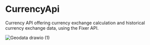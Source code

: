 # CurrencyApi
Currency API offering currency exchange calculation and historical currency exchange data, using the Fixer API.

![Geodata drawio (1)](https://user-images.githubusercontent.com/105286597/173248348-8dc2d103-bfda-47e9-be30-d3a5343060ea.png)
